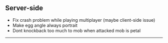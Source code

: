 Server-side
------------------------------------
+ Fix crash problem while playing multiplayer (maybe client-side issue)
+ Make egg angle always portrait
+ Dont knockback too much to mob when attacked mob is petal
_ _ _ _ _ _ _ _ _ _ _ _ _ _ _ _ _ _